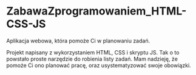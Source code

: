 # ZabawaZprogramowaniem_HTML-CSS-JS
Aplikacja webowa, która pomoże Ci w planowaniu zadań.

Projekt napisany z wykorzystaniem HTML, CSS i skryptu JS.
Tak o to powstało proste narzędzie do robienia listy zadań.
Mam nadzieję, że pomoże Ci ono planować pracę, oraz usystematyzować swoje obowiązki.
